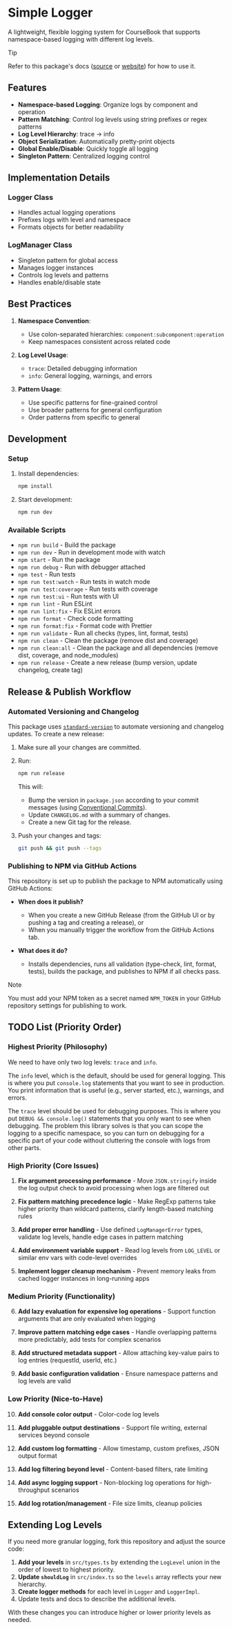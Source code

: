 # Simple Logger

A lightweight, flexible logging system for CourseBook that supports namespace-based logging with different log levels.

> [!TIP]
> Refer to this package's docs ([source](../../docs/index.md) or [website](https://proj-coursebook.github.io/simple-logger/)) for how to use it.

## Features

- **Namespace-based Logging**: Organize logs by component and operation
- **Pattern Matching**: Control log levels using string prefixes or regex patterns
- **Log Level Hierarchy**: trace → info
- **Object Serialization**: Automatically pretty-print objects
- **Global Enable/Disable**: Quickly toggle all logging
- **Singleton Pattern**: Centralized logging control

## Implementation Details

### Logger Class

- Handles actual logging operations
- Prefixes logs with level and namespace
- Formats objects for better readability

### LogManager Class

- Singleton pattern for global access
- Manages logger instances
- Controls log levels and patterns
- Handles enable/disable state

## Best Practices

1. **Namespace Convention**:

   - Use colon-separated hierarchies: `component:subcomponent:operation`
   - Keep namespaces consistent across related code

2. **Log Level Usage**:

   - `trace`: Detailed debugging information
   - `info`: General logging, warnings, and errors

3. **Pattern Usage**:
   - Use specific patterns for fine-grained control
   - Use broader patterns for general configuration
   - Order patterns from specific to general

## Development

### Setup

1. Install dependencies:

   ```bash
   npm install
   ```

2. Start development:

   ```bash
   npm run dev
   ```

### Available Scripts

- `npm run build` - Build the package
- `npm run dev` - Run in development mode with watch
- `npm start` - Run the package
- `npm run debug` - Run with debugger attached
- `npm test` - Run tests
- `npm run test:watch` - Run tests in watch mode
- `npm run test:coverage` - Run tests with coverage
- `npm run test:ui` - Run tests with UI
- `npm run lint` - Run ESLint
- `npm run lint:fix` - Fix ESLint errors
- `npm run format` - Check code formatting
- `npm run format:fix` - Format code with Prettier
- `npm run validate` - Run all checks (types, lint, format, tests)
- `npm run clean` - Clean the package (remove dist and coverage)
- `npm run clean:all` - Clean the package and all dependencies (remove dist, coverage, and node_modules)
- `npm run release` - Create a new release (bump version, update changelog, create tag)

## Release & Publish Workflow

### Automated Versioning and Changelog

This package uses [`standard-version`](https://github.com/conventional-changelog/standard-version) to automate versioning and changelog updates. To create a new release:

1. Make sure all your changes are committed.

2. Run:

   ```bash
   npm run release
   ```

   This will:

   - Bump the version in `package.json` according to your commit messages (using [Conventional Commits](https://www.conventionalcommits.org/)).
   - Update `CHANGELOG.md` with a summary of changes.
   - Create a new Git tag for the release.

3. Push your changes and tags:

   ```bash
   git push && git push --tags
   ```

### Publishing to NPM via GitHub Actions

This repository is set up to publish the package to NPM automatically using GitHub Actions:

- **When does it publish?**

  - When you create a new GitHub Release (from the GitHub UI or by pushing a tag and creating a release), or
  - When you manually trigger the workflow from the GitHub Actions tab.

- **What does it do?**
  - Installs dependencies, runs all validation (type-check, lint, format, tests), builds the package, and publishes to NPM if all checks pass.

> [!NOTE]
> You must add your NPM token as a secret named `NPM_TOKEN` in your GitHub repository settings for publishing to work.

## TODO List (Priority Order)

### Highest Priority (Philosophy)

We need to have only two log levels: `trace` and `info`. 

The `info` level, which is the default, should be used for general logging. This is where you put `console.log` statements that you want to see in production. You print information that is useful (e.g., server started, etc.), warnings, and errors.

The `trace` level should be used for debugging purposes. This is where you put `DEBUG && console.log()` statements that you only want to see when debugging. The problem this library solves is that you can scope the logging to a specific namespace, so you can turn on debugging for a specific part of your code without cluttering the console with logs from other parts.

### High Priority (Core Issues)

1. **Fix argument processing performance** - Move `JSON.stringify` inside the log output check to avoid processing when logs are filtered out

2. **Fix pattern matching precedence logic** - Make RegExp patterns take higher priority than wildcard patterns, clarify length-based matching rules

3. **Add proper error handling** - Use defined `LogManagerError` types, validate log levels, handle edge cases in pattern matching

4. **Add environment variable support** - Read log levels from `LOG_LEVEL` or similar env vars with code-level overrides

5. **Implement logger cleanup mechanism** - Prevent memory leaks from cached logger instances in long-running apps

### Medium Priority (Functionality)

6. **Add lazy evaluation for expensive log operations** - Support function arguments that are only evaluated when logging

7. **Improve pattern matching edge cases** - Handle overlapping patterns more predictably, add tests for complex scenarios

8. **Add structured metadata support** - Allow attaching key-value pairs to log entries (requestId, userId, etc.)

9. **Add basic configuration validation** - Ensure namespace patterns and log levels are valid

### Low Priority (Nice-to-Have)

10. **Add console color output** - Color-code log levels

11. **Add pluggable output destinations** - Support file writing, external services beyond console

12. **Add custom log formatting** - Allow timestamp, custom prefixes, JSON output format

13. **Add log filtering beyond level** - Content-based filters, rate limiting

14. **Add async logging support** - Non-blocking log operations for high-throughput scenarios

15. **Add log rotation/management** - File size limits, cleanup policies

## Extending Log Levels

If you need more granular logging, fork this repository and adjust the source
code:

1. **Add your levels** in `src/types.ts` by extending the `LogLevel` union in the
   order of lowest to highest priority.
2. **Update `shouldLog`** in `src/index.ts` so the `levels` array reflects your
   new hierarchy.
3. **Create logger methods** for each level in `Logger` and `LoggerImpl`.
4. Update tests and docs to describe the additional levels.

With these changes you can introduce higher or lower priority levels as needed.
